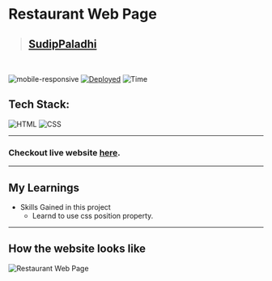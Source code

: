 # Restaurant Web Page

> ## [SudipPaladhi](https://www.linkedin.com/in/sudip-paladhi-064a47128/)

<br/>

![mobile-responsive](https://img.shields.io/badge/Mobile%20Responsive-No-red)
[![Deployed](https://img.shields.io/badge/Deployed-Yes-green)](#)
![Time](https://img.shields.io/badge/Time%20Taken-1hrs-green)

## Tech Stack:

![HTML](https://img.shields.io/badge/html-3670A0?style=for-the-badge&logo=html5&logoColor=white)
![CSS](https://img.shields.io/badge/CSS-%234ea94b.svg?style=for-the-badge&logo=css3&logoColor=white)

---

### Checkout live website [here](https://sudip-paladhi.github.io/Restaurant---HTML---CSS-Project---02/).

---

## My Learnings

-   Skills Gained in this project
    -  Learnd to use css position property.

---

## How the website looks like
![Restaurant Web Page](https://user-images.githubusercontent.com/99830636/227709151-33ff57b8-6f0d-48f6-920a-d11983b5ebc7.png)
